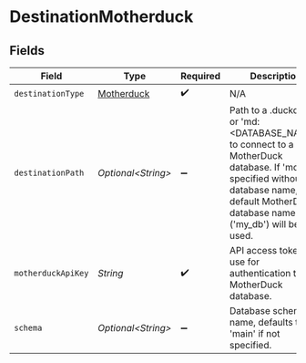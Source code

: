 # DestinationMotherduck


## Fields

| Field                                                                                                                                                                                           | Type                                                                                                                                                                                            | Required                                                                                                                                                                                        | Description                                                                                                                                                                                     | Example                                                                                                                                                                                         |
| ----------------------------------------------------------------------------------------------------------------------------------------------------------------------------------------------- | ----------------------------------------------------------------------------------------------------------------------------------------------------------------------------------------------- | ----------------------------------------------------------------------------------------------------------------------------------------------------------------------------------------------- | ----------------------------------------------------------------------------------------------------------------------------------------------------------------------------------------------- | ----------------------------------------------------------------------------------------------------------------------------------------------------------------------------------------------- |
| `destinationType`                                                                                                                                                                               | [Motherduck](../../models/shared/Motherduck.md)                                                                                                                                                 | :heavy_check_mark:                                                                                                                                                                              | N/A                                                                                                                                                                                             |                                                                                                                                                                                                 |
| `destinationPath`                                                                                                                                                                               | *Optional\<String>*                                                                                                                                                                             | :heavy_minus_sign:                                                                                                                                                                              | Path to a .duckdb file or 'md:<DATABASE_NAME>' to connect to a MotherDuck database. If 'md:' is specified without a database name, the default MotherDuck database name ('my_db') will be used. | /local/destination.duckdb                                                                                                                                                                       |
| `motherduckApiKey`                                                                                                                                                                              | *String*                                                                                                                                                                                        | :heavy_check_mark:                                                                                                                                                                              | API access token to use for authentication to a MotherDuck database.                                                                                                                            |                                                                                                                                                                                                 |
| `schema`                                                                                                                                                                                        | *Optional\<String>*                                                                                                                                                                             | :heavy_minus_sign:                                                                                                                                                                              | Database schema name, defaults to 'main' if not specified.                                                                                                                                      | main                                                                                                                                                                                            |